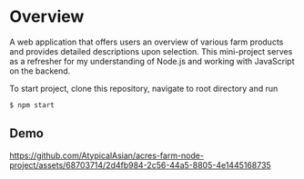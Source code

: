 # Overview
A web application that offers users an overview of various farm products and provides detailed descriptions upon selection. This mini-project serves as a refresher for my understanding of Node.js and working with JavaScript on the backend.

To start project, clone this repository, navigate to root directory and run
```bash
$ npm start
```

## Demo
https://github.com/AtypicalAsian/acres-farm-node-project/assets/68703714/2d4fb984-2c56-44a5-8805-4e1445168735
